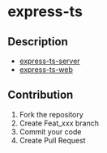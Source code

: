 # express-ts

## Description

- [express-ts-server](https://github.com/LinJieLinLin/express-ts/blob/master/packages/serve/README.md)
- [express-ts-web](https://github.com/LinJieLinLin/express-ts/blob/master/packages/web/README.md)

## Contribution

1. Fork the repository
2. Create Feat_xxx branch
3. Commit your code
4. Create Pull Request
